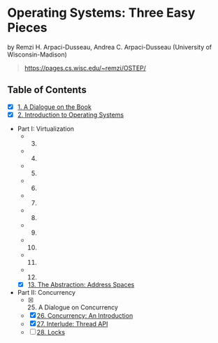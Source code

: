 # Operating Systems: Three Easy Pieces

by
Remzi H. Arpaci-Dusseau,
Andrea C. Arpaci-Dusseau (University of Wisconsin-Madison)

> <https://pages.cs.wisc.edu/~remzi/OSTEP/>

## Table of Contents

- [x] [1. A Dialogue on the Book](01_a_dialogue_on_the_book)
- [x] [2. Introduction to Operating Systems](02_introduction_to_operating_systems)
- Part I: Virtualization
  - 3.
  - 4.
  - 5.
  - 6.
  - 7.
  - 8.
  - 9.
  - 10.
  - 11.
  - 12.
  - [x] [13. The Abstraction: Address Spaces](13_the_abstraction_address_spaces)
- Part II: Concurrency
  - [x] 25. A Dialogue on Concurrency
  - [x] [26. Concurrency: An Introduction](26_concurrency_an_introduction)
  - [x] [27. Interlude: Thread API](27_interlude_thread_api)
  - [ ] [28. Locks](28_locks)

